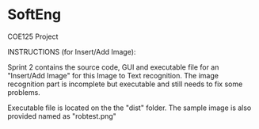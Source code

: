 # SoftEng

COE125 Project

INSTRUCTIONS (for Insert/Add Image):

Sprint 2 contains the source code, GUI and executable file for an "Insert/Add Image" for this Image to Text recognition. The image recognition part is incomplete but executable and still needs to fix some problems.

Executable file is located on the the "dist" folder. The sample image is also provided named as "robtest.png"
